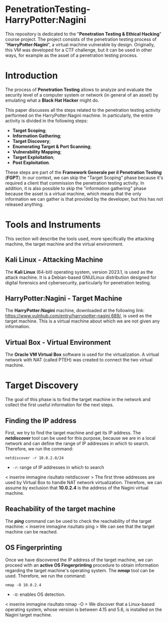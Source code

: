 # PenetrationTesting-HarryPotter:Nagini
This repository is dedicated to the "**Penetration Testing & Ethical Hacking**" course project. The project consists of the penetration testing process of "**HarryPotter:Nagini**", a virtual machine vulnerable by design. Originally, this VM was developed for a CTF challenge, but it can be used in other ways, for example as the asset of a penetration testing process.

# Introduction
The process of **Penetration Testing** allows to analyze and evaluate the security level of a computer system or network (in general of an asset) by emulating what a **Black Hat Hacker** might do.

This paper discusses all the steps related to the penetration testing activity performed on the HarryPotter:Nagini machine. In particularly, the entire activity is divided in the following steps:

 - **Target Scoping**;
 - **Information Gathering**;
 - **Target Discovery**;
 - **Enumerating Target & Port Scanning**;
 - **Vulnerability Mapping**;
 - **Target Exploitation**;
 - **Post Exploitation**.

These steps are part of the **Framework Generale per il Penetration Testing** (**FGPT**). In our context, we can skip the "Target Scoping" phase because it's required a client that commission the penetration testing activity. In addition, it is also possible to skip the "information gathering" phase because the asset is a virtual machine, which means that the only information we can gather is that provided by the developer, but this has not released anything.

# Tools and Instruments
This section will describe the tools used, more specifically the attacking machine, the target machine and the virtual environment.

## Kali Linux - Attacking Machine
The **Kali Linux** (64-bit) operating system, version 2023.1, is used as the attack machine. It is a Debian-based GNU/Linux distribution designed for digital forensics and cybersecurity, particularly for penetration testing.

## HarryPotter:Nagini - Target Machine
 The **HarryPotter:Nagini** machine, downloaded at the following link: https://www.vulnhub.com/entry/harrypotter-nagini,689/, is used as the target machine. This is a virtual machine about which we are not given any information.

## Virtual Box - Virtual Environment
The **Oracle VM Virtual Box** software is used for the virtualization. A virtual network with NAT (called PTEH) was created to connect the two virtual machine. 

# Target Discovery
The goal of this phase is to find the target machine in the network and collect the first useful information for the next steps.

## Finding the IP address
First, we try to find the target machine and get its IP address. The ***netdiscover*** tool can be used for this purpose, because we are in a local network and can define the range of IP addresses in which to search. Therefore, we run the command:

    netdiscover -r 10.0.2.0/24
- `-r`: range of IP addresses in which to search

< inserire immagine risultato netdiscover >
The first three addresses are used by Virtual Box to handle NAT network virtualization. Therefore, we can assume by exclusion that **10.0.2.4** is the address of the Nagini virtual machine.

## Reachability of the target machine
The ***ping*** command can be used to check the reachability of the target machine:
< inserire immagine risultato ping >
We can see that the target machine can be reached.

## OS Fingerprinting
Once we have discovered the IP address of the target machine, we can proceed with an **active OS Fingerprinting** procedure to obtain information regarding the target machine's operating system. The ***nmap*** tool can be used. Therefore, we run the command:

    nmap -O 10.0.2.4
- `-O`: enables OS detection.

< inserire immagine risultato nmap -O >
We discover that a Linux-based operating system, whose version is between 4.15 and 5.6, is installed on the Nagini target machine.
